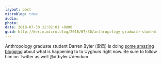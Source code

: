 ```yaml
---
layout: post
microblog: true
audio: 
photo: 
date: 2018-07-30 12:02:01 +0800
guid: http://kerim.micro.blog/2018/07/30/anthropology-graduate-student.html
---
```

Anthropology graduate student Darren Byler (雷风) is doing [some amazing blogging](https://livingotherwise.com/) about what is happening to to Uyghurs right now. Be sure to follow him on Twitter as well @dtbyler #dendum 
